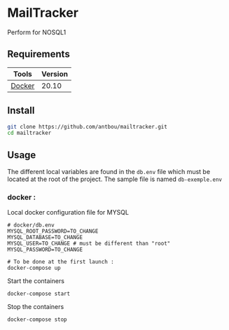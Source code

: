# MailTracker

Perform for NOSQL1

## Requirements

| Tools                                         | Version |
| --------------------------------------------- | ------- |
| [Docker](https://docs.docker.com/get-docker/) | 20.10   |

## Install

```bash
git clone https://github.com/antbou/mailtracker.git
cd mailtracker
```

## Usage

The different local variables are found in the `db.env` file which must be located at the root of the project.
The sample file is named `db-exemple.env`

### docker :

Local docker configuration file for MYSQL

```
# docker/db.env
MYSQL_ROOT_PASSWORD=TO_CHANGE
MYSQL_DATABASE=TO_CHANGE
MYSQL_USER=TO_CHANGE # must be different than "root"
MYSQL_PASSWORD=TO_CHANGE
```

```
# To be done at the first launch :
docker-compose up
```

Start the containers

```
docker-compose start
```

Stop the containers

```
docker-compose stop
```
